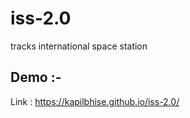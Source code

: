 # iss-2.0
tracks international space station 
## Demo :-
Link : https://kapilbhise.github.io/iss-2.0/
